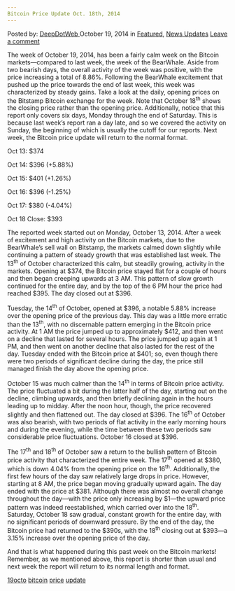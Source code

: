 ```yaml
---
Bitcoin Price Update Oct. 18th, 2014
---
```

<article class="post-listing post-7422 post type-post status-publish format-standard has-post-thumbnail hentry  tag-19octo tag-bitcoin tag-price tag-update">
    <div class="post-inner">
        <span>Posted by: <a href="https://www.deepdotweb.com/author/admin/" title="">DeepDotWeb </a></span>
    <span>October 19, 2014</span>
    <span>in <a href="https://www.deepdotweb.com/category/deepdot-news/" rel="category tag">Featured</a>, <a href="https://www.deepdotweb.com/category/news-updates/" rel="category tag">News Updates</a></span>
    <span><a href="https://www.deepdotweb.com/2014/10/19/bitcoin-price-update-oct-18th-2014/#respond">Leave a comment</a></span>
    </p>
    <div class="clear"></div>
    <div class="entry">
    <p>The week of October 19, 2014, has been a fairly calm week on the Bitcoin markets—compared to last week, the week of the BearWhale. Aside from two bearish days, the overall activity of the week was positive, with the price increasing a total of 8.86%. Following the BearWhale excitement that pushed up the price towards the end of last week, this week was characterized by steady gains. Take a look at the daily, opening prices on the Bitstamp Bitcoin exchange for the week. Note that October 18<sup>th</sup> shows the closing price rather than the opening price. Additionally, notice that this report only covers six days, Monday through the end of Saturday. This is because last week&#8217;s report ran a day late, and so we covered the activity on Sunday, the beginning of which is usually the cutoff for our reports. Next week, the Bitcoin price update will return to the normal format.</p>
    <p>Oct 13: $374</p>
    <p>Oct 14: $396 (+5.88%)</p>
    <p>Oct 15: $401 (+1.26%)</p>
    <p>Oct 16: $396 (-1.25%)</p>
    <p>Oct 17: $380 (-4.04%)</p>
    <p>Oct 18 Close: $393</p>
    <p>The reported week started out on Monday, October 13, 2014. After a week of excitement and high activity on the Bitcoin markets, due to the BearWhale&#8217;s sell wall on Bitstamp, the markets calmed down slightly while continuing a pattern of steady growth that was established last week. The 13<sup>th</sup> of October characterized this calm, but steadily growing, activity in the markets. Opening at $374, the Bitcoin price stayed flat for a couple of hours and then began creeping upwards at 3 AM. This pattern of slow growth continued for the entire day, and by the top of the 6 PM hour the price had reached $395. The day closed out at $396.</p>
    <p>Tuesday, the 14<sup>th</sup> of October, opened at $396, a notable 5.88% increase over the opening price of the previous day. This day was a little more erratic than the 13<sup>th</sup>, with no discernable pattern emerging in the Bitcoin price activity. At 1 AM the price jumped up to approximately $412, and then went on a decline that lasted for several hours. The price jumped up again at 1 PM, and then went on another decline that also lasted for the rest of the day. Tuesday ended with the Bitcoin price at $401; so, even though there were two periods of significant decline during the day, the price still managed finish the day above the opening price.</p>
    <p>October 15 was much calmer than the 14<sup>th</sup> in terms of Bitcoin price activity. The price fluctuated a bit during the latter half of the day, starting out on the decline, climbing upwards, and then briefly declining again in the hours leading up to midday. After the noon hour, though, the price recovered slightly and then flattened out. The day closed at $396. The 16<sup>th</sup> of October was also bearish, with two periods of flat activity in the early morning hours and during the evening, while the time between these two periods saw considerable price fluctuations. October 16 closed at $396.</p>
    <p>The 17<sup>th</sup> and 18<sup>th</sup> of October saw a return to the bullish pattern of Bitcoin price activity that characterized the entire week. The 17<sup>th</sup> opened at $380, which is down 4.04% from the opening price on the 16<sup>th</sup>. Additionally, the first few hours of the day saw relatively large drops in price. However, starting at 8 AM, the price began moving gradually upward again. The day ended with the price at $381. Although there was almost no overall change throughout the day—with the price only increasing by $1—the upward price pattern was indeed reestablished, which carried over into the 18<sup>th</sup>. Saturday, October 18 saw gradual, constant growth for the entire day, with no significant periods of downward pressure. By the end of the day, the Bitcoin price had returned to the $390s, with the 18<sup>th</sup> closing out at $393—a 3.15% increase over the opening price of the day.</p>
    <p>And that is what happened during this past week on the Bitcoin markets! Remember, as we mentioned above, this report is shorter than usual and next week the report will return to its normal length and format.</p>
    </div>
    <a href="https://www.deepdotweb.com/tag/19octo/" rel="tag">19octo</a> <a href="https://www.deepdotweb.com/tag/bitcoin/" rel="tag">bitcoin</a> <a href="https://www.deepdotweb.com/tag/price/" rel="tag">price</a> <a href="https://www.deepdotweb.com/tag/update/" rel="tag">update</a></span> <span style="display:none" class="updated">2014-10-19</span>
    <div style="display:none" class="vcard author" itemprop="author" itemscope itemtype="http://schema.org/Person"><strong class="fn" itemprop="name">
    
